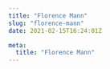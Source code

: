 ```yaml
---
title: "Florence Mann"
slug: "florence-mann"
date: 2021-02-15T16:24:01Z

meta:
  title: "Florence Mann"
---
```


